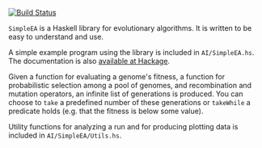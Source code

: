 [![Build Status](https://travis-ci.org/ehamberg/simpleea.png)](https://travis-ci.org/ehamberg/simpleea)

`SimpleEA` is a Haskell library for evolutionary algorithms. It is written to be
easy to understand and use.

A simple example program using the library is included in `AI/SimpleEA.hs`. The
documentation is also [available at
Hackage](http://hackage.haskell.org/package/SimpleEA).

Given a function for evaluating a genome's fitness, a function for probabilistic
selection among a pool of genomes, and recombination and mutation operators, an
infinite list of generations is produced. You can choose to `take` a predefined
number of these generations or `takeWhile` a predicate holds (e.g. that the
fitness is below some value).

Utility functions for analyzing a run and for producing plotting data is
included in `AI/SimpleEA/Utils.hs`.
